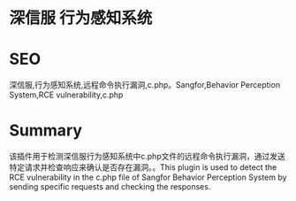 # 深信服 行为感知系统
# SEO
深信服,行为感知系统,远程命令执行漏洞,c.php。Sangfor,Behavior Perception System,RCE vulnerability,c.php
# Summary
该插件用于检测深信服行为感知系统中c.php文件的远程命令执行漏洞，通过发送特定请求并检查响应来确认是否存在漏洞。。This plugin is used to detect the RCE vulnerability in the c.php file of Sangfor Behavior Perception System by sending specific requests and checking the responses.
